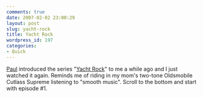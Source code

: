 ```yaml
---
comments: true
date: 2007-02-02 23:00:29
layout: post
slug: yacht-rock
title: Yacht Rock
wordpress_id: 197
categories:
- Quick
---
```


[Paul](http://qotile.net) introduced the series "[Yacht Rock](http://www.channel101.com/shows/show.php?show_id=152)" to me a while ago and I just watched it again. Reminds me of riding in my mom's two-tone Oldsmobile Cutlass Supreme listening to "smooth music". Scroll to the bottom and start with episode #1.
